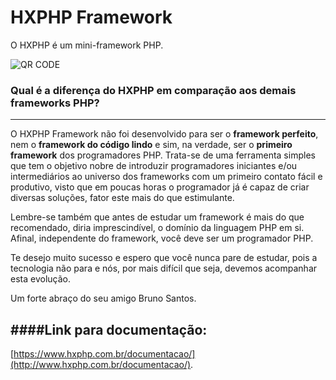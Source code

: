 # HXPHP Framework

O HXPHP é um mini-framework PHP.

![QR CODE](http://www.hxphp.com.br/qr.png "QR CODE")

### Qual é a diferença do HXPHP em comparação aos demais frameworks PHP?
--------------------------------------------------------------------

O HXPHP Framework não foi desenvolvido para ser o **framework perfeito**, nem o **framework do código lindo** e sim, na verdade, ser o **primeiro framework** dos programadores PHP. Trata-se de uma ferramenta simples que tem o objetivo nobre de introduzir programadores iniciantes e/ou intermediários ao universo dos frameworks com um primeiro contato fácil e produtivo, visto que em poucas horas o programador já é capaz de criar diversas soluções, fator este mais do que estimulante.

Lembre-se também que antes de estudar um framework é mais do que recomendado, diria imprescindível, o domínio da linguagem PHP em si. Afinal, independente do framework, você deve ser um programador PHP.

Te desejo muito sucesso e espero que você nunca pare de estudar, pois a tecnologia não para e nós, por mais difícil que seja, devemos acompanhar esta evolução.

Um forte abraço do seu amigo Bruno Santos.

####Link para documentação:
---------------------------------------------------------------------
[https://www.hxphp.com.br/documentacao/](http://www.hxphp.com.br/documentacao/).
